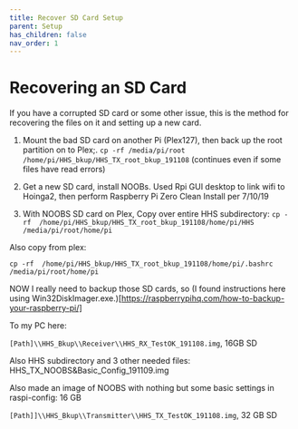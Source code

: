 ```yaml
---
title: Recover SD Card Setup
parent: Setup
has_children: false
nav_order: 1
---
```



# Recovering an SD Card

If you have a corrupted SD card or some other issue, this is the method for recovering the files on it and setting
up a new card.


1) Mount the bad SD card on another Pi (Plex127), then back up the root partition on to Plex;.
`cp -rf /media/pi/root /home/pi/HHS_bkup/HHS_TX_root_bkup_191108`
(continues even if some files have read errors)


2) Get a new SD card, install NOOBs. Used Rpi GUI desktop to link wifi to Hoinga2, then
perform Raspberry Pi Zero Clean Install per 7/10/19


3) With NOOBS SD card on Plex, Copy over entire HHS subdirectory:
`cp -rf  /home/pi/HHS_bkup/HHS_TX_root_bkup_191108/home/pi/HHS /media/pi/root/home/pi`


Also copy from plex:


`cp -rf  /home/pi/HHS_bkup/HHS_TX_root_bkup_191108/home/pi/.bashrc /media/pi/root/home/pi`




NOW I really need to backup those SD cards, so (I found instructions here using Win32DiskImager.exe.)[https://raspberrypihq.com/how-to-backup-your-raspberry-pi/]

To my PC here:


`[Path]\\HHS_Bkup\\Receiver\\HHS_RX_TestOK_191108.img`, 16GB SD


Also HHS subdirectory and 3 other needed files: HHS_TX_NOOBS&Basic_Config_191109.img


Also made an image of NOOBS with nothing but some basic settings in raspi-config:	16 GB


`[Path]]\\HHS_Bkup\\Transmitter\\HHS_TX_TestOK_191108.img`, 32 GB SD
